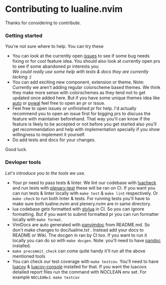 # Contributing to lualine.nvim

Thanks for considering to contribute.

### Getting started
You're not sure where to help. You can try these
- You can look at the currently open [issues](https://github.com/nvim-lualine/lualine.nvim/issues) to see if some bug needs fixing or for
  cool feature idea. You should also look at currently open prs to see
  if some abandoned pr interests you<br>
  *We could really use some help with tests & docs they are currently lacking :)*
- You can add exciting new component, extension or theme.
  Note: Currently we aren't adding regular colorscheme based themes.
   We think they make more sense with colorschemes as they tend not to get
   updated once added here. But if you have some unique themes idea like [auto](https://github.com/nvim-lualine/lualine.nvim/blob/master/THEMES.md#auto) or [pywal](https://github.com/nvim-lualine/lualine.nvim/blob/master/THEMES.md#pywal) feel free to open an pr or issue.
- Feel free to open issues or unfinished pr for help.
  I'd actually recommend you to open an issue first for bigging prs to discuss
  the feature with maintainer beforehand. That way you'll can know if the
  feature is likely to be accepted or not before you get started also you'll
  get recommendation and help with implementation specially if you show
  willingness to implement it yourself.
- Do add tests and docs for your changes.

Good luck.

### Devloper tools
*Let's introduce you to the tools we use.*

- Your pr need to pass tests & linter. We lint our codebase with [luacheck](https://github.com/mpeterv/luacheck)
  and run tests with [plenary-test](https://github.com/nvim-lua/plenary.nvim)
  these will be ran on CI. If you want you can run tests & linter locally with
  `make test` & `make lint` respectively. Or `make check` to run both linter & tests.
  For running tests you'll have to make sure both lualine.nvim and plenery.nvim are in same directory.
- lua codebase gets formatted with [stylua](https://github.com/JohnnyMorganz/StyLua) in CI.
  So you can ignore formatting. But if you want to submit formatted
  pr you can run formatter locally with `make format`.
- VimDocs are auto generated with [panvimdoc](https://github.com/kdheepak/panvimdoc) from README.md.
  So don't make changes to doc/lualine.txt . Instead add your docs to README or Wiki.
  The docgen in ran by CI too. If you want to run it locally you can do so
  with `make docgen`. Note: you'll need to have [pandoc](https://github.com/jgm/pandoc) installed.
- `make precommit_check` can come quite handy it'll run all the above mentioned tools
- You can check our test coverage with `make testcov`.
  You'll need to have [luacov](https://github.com/keplerproject/luacov)
  & [luacov-console](https://github.com/spacewander/luacov-console) installed for that.
  If you want the luacovs detailed report files run the command with NOCLEAN env set.
  For example `NOCLEAN=1 make testcov`
